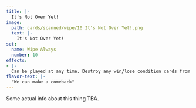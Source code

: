 ```yaml
---
title: |-
  It's Not Over Yet!
image: 
  path: cards/scanned/wipe/10 It's Not Over Yet!.png
  text: |-
    It's Not Over Yet!
set:
  name: Wipe Always
  number: 10
effects: 
- |-
  Can be played at any time. Destroy any win/lose condition cards from play and any player's hand.
flavor-text: |-
  "We can make a comeback"
---
```

Some actual info about this thing TBA.
